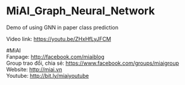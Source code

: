 # MiAI_Graph_Neural_Network
Demo of using GNN in paper class prediction

Video link: https://youtu.be/ZHxHfLyJFCM

#MìAI <br>
Fanpage: http://facebook.com/miaiblog<br>
Group trao đổi, chia sẻ: https://www.facebook.com/groups/miaigroup<br>
Website: http://miai.vn<br>
Youtube: http://bit.ly/miaiyoutube<br>
